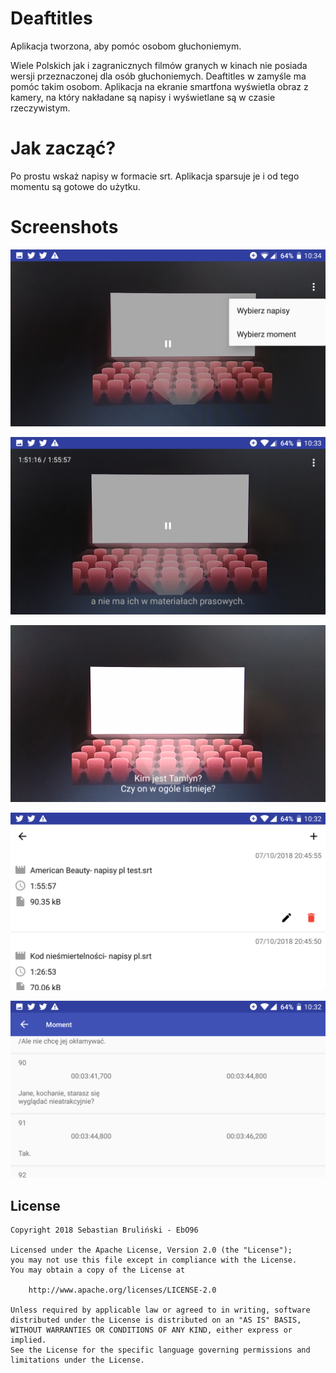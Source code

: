 # Deaftitles
Aplikacja tworzona, aby pomóc osobom głuchoniemym.

Wiele Polskich jak i zagranicznych filmów granych w kinach nie posiada wersji przeznaczonej dla osób głuchoniemych. Deaftitles w zamyśle ma pomóc takim osobom.
Aplikacja na ekranie smartfona wyświetla obraz z kamery, na który nakładane są napisy i wyświetlane są w czasie rzeczywistym.

# Jak zacząć?

Po prostu wskaż napisy w formacie srt. Aplikacja sparsuje je i od tego momentu są gotowe do użytku.

# Screenshots

![alt text](screenshots/1.png)

![alt text](screenshots/2.png)

![alt text](screenshots/3.png)

![alt text](screenshots/4.png)

![alt text](screenshots/5.png)

## License

```
Copyright 2018 Sebastian Bruliński - EbO96

Licensed under the Apache License, Version 2.0 (the "License");
you may not use this file except in compliance with the License.
You may obtain a copy of the License at

    http://www.apache.org/licenses/LICENSE-2.0

Unless required by applicable law or agreed to in writing, software
distributed under the License is distributed on an "AS IS" BASIS,
WITHOUT WARRANTIES OR CONDITIONS OF ANY KIND, either express or implied.
See the License for the specific language governing permissions and
limitations under the License.
```


